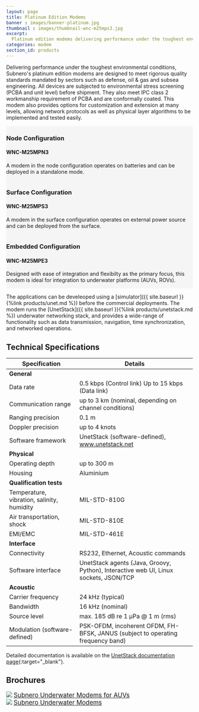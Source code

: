 ```yaml
---
layout: page
title: Platinum Edition Modems
banner : images/banner-platinum.jpg
thumbnail : images/thumbnail-wnc-m25mps3.jpg
excerpt:
  Platinum edition modems delivering performance under the toughest environmental conditions
categories: modem
section_id: products
---
```


Delivering performance under the toughest environmental conditions, Subnero's platinum edition modems are designed to meet rigorous quality standards mandated by sectors such as defense, oil & gas and subsea engineering. All devices are subjected to environmental stress screening (PCBA and unit level) before shipment. They also meet IPC class 2 workmanship requirement of PCBA and are conformally coated. This modem also provides options for customization and extension at many levels, allowing network protocols as well as physical layer algorithms to be implemented and tested easily.

<div class='full' style='background: #f5f5f5'>
	<div class ='product' style='width:98.7%'>
		<img alt="" src="{{site.baseurl}}/images/boxart-wnc-m25mpn3.jpg"/>
		<div class='small-3 columns'>     
		</div>
		<div class='small-8 columns'>
			<div class='content'>
				<h3 style="text-transform: none;">Node Configuration</h3>
        <h4 style="text-transform: none;">WNC-M25MPN3</h4>
				<p>A modem in the node configuration operates on batteries and can be deployed in a standalone mode.</p>
			</div>
		</div>
	</div>


  <div class ='product' style='background:#F5F5F5;'>
  		<div class='small-8 columns'>
  			<div class='content'>
  				<h3 style="text-transform: none;">Surface Configuration</h3>
          <h4 style="text-transform: none;">WNC-M25MPS3</h4>
  				<p>A modem in the surface configuration operates on external power source and can be deployed from the surface.</p>
  			</div>
  		</div>
  		<div class='small-3 columns'>
  			<img style='float:right;margin-bottom: 0 auto' alt="" src="{{site.baseurl}}/images/boxart-wnc-m25mps3.png"/>
  		</div>
  </div> 

  <div class ='product' style='width:98.7%;'>
  		<img class='img-rounded' alt="" src="{{site.baseurl}}/images/boxart-wnc-m25mpe3.jpg"/>
  		<div class='small-3 columns'>      
  		</div>
  		<div class='small-8 columns'>
  			<div class='content'>
  				<h3 style="text-transform: none;">Embedded Configuration</h3>
          <h4 style="text-transform: none;">WNC-M25MPE3</h4>
  				<p>Designed with ease of integration and flexibilty as the primary focus, this modem is ideal for integration to underwater platforms (AUVs, ROVs).</p>
  			</div>
  		</div>
  </div>
</div>

<div class='two spacing'></div>

The applications can be develeoped using a [simulator]({{ site.baseurl }}{%link products/unet.md %}) before the commercial deployments. The modem runs the [UnetStack]({{ site.baseurl }}{%link products/unetstack.md %}) underwater networking stack, and provides a wide-range of functionality such as data transmission, navigation, time synchronization, and networked operations.

## Technical Specifications

|  Specification                |  Details                                                                             |
| ------------------------------| -------------------------------------------------------------------------------------|
|  **General**                  |                                                                                      |
|  Data rate                    |  0.5 kbps (Control link) Up to 15 kbps (Data link)                                   |
|  Communication range          |  up to 3 km (nominal, depending on channel conditions)                               |
|  Ranging precision            |  0.1 m                                                                               |
|  Doppler precision            |  up to 4 knots                                                                       |
|  Software framework           |  UnetStack (software-defined), www.unetstack.net                                     |
|  **Physical**                 |                                                                                      |
|  Operating depth              |  up to 300 m                                                                         |
|  Housing                      |  Aluminium                                                                           |
|  **Qualification tests**      |                                                                                      |
|  Temperature, vibration, salinity, humidity              |  MIL-STD-810G                                             |
|  Air transportation, shock    |  MIL-STD-810E                                                                        |
|  EMI/EMC                      |  MIL-STD-461E                                                                        |
|  **Interface**                |                                                                                      |
|  Connectivity                 |  RS232, Ethernet, Acoustic commands                                                  |
|  Software interface           |  UnetStack agents (Java, Groovy, Python), Interactive web UI, Linux sockets, JSON/TCP|
|  **Acoustic**                 |                                                                                      |
|  Carrier frequency            |  24 kHz (typical)                                                                    |
|  Bandwidth                    |  16 kHz (nominal)                                                                    |
|  Source level                 |  max. 185 dB re 1 μPa @ 1 m (rms)                                                    |
|  Modulation (software-defined)|  PSK-OFDM, incoherent OFDM, FH-BFSK, JANUS (subject to operating frequency band)     |


Detailed documentation is available on the [UnetStack documentation page](https://www.unetstack.net/docs.html){:target="_blank"}.

<h2>Brochures</h2>
<div class="brochure-container">
  <a href="{{site.baseurl}}/brochures/subnero-modemforauv.pdf"><img class="brochure-thumb" src="{{site.baseurl}}/brochures/auv.jpg"></a>
  <a href="{{site.baseurl}}/brochures/subnero-modemforauv.pdf" target="_blank" style="font-size: 1.2em;">Subnero Underwater Modems for AUVs</a>
</div>
<div class="brochure-container">
  <a href="{{site.baseurl}}/brochures/subnero-modem.pdf"><img class="brochure-thumb" src="{{site.baseurl}}/brochures/modem.jpg"></a>
  <a href="{{site.baseurl}}/brochures/subnero-modem.pdf" target="_blank" style="font-size: 1.2em;">Subnero Underwater Modems</a>
</div>
